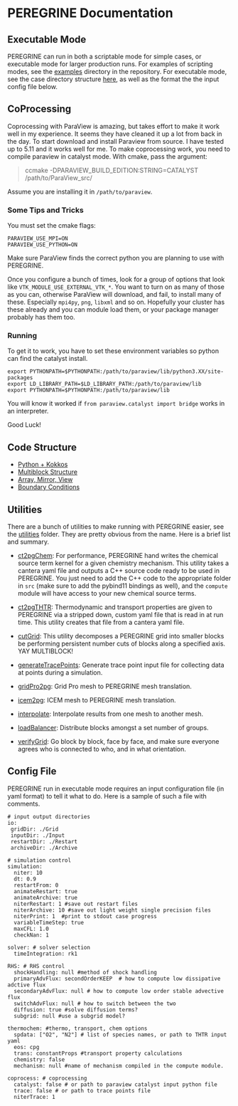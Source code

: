 # PEREGRINE Documentation


## Executable Mode

PEREGRINE can run in both a scriptable mode for simple cases, or executable mode for larger production runs. For examples of scripting modes, see the [examples](https://github.com/kaschau/PEREGRINE/tree/main/examples) directory in the repository. For executable mode, see the case directory structure [here](./executableMode.md), as well as the format the the input config file below.

## CoProcessing

Coprocessing with ParaView is amazing, but takes effort to make it work well in my experience. It seems they have cleaned it up a lot from back in the day. To start download and install Paraview from source. I have tested up to 5.11 and it works well for me. To make coprocessing work, you need to compile paraview in catalyst mode. With cmake, pass the argument:

> ccmake -DPARAVIEW_BUILD_EDITION:STRING=CATALYST /path/to/ParaView_src/

Assume you are installing it in `/path/to/paraview`.

### Some Tips and Tricks

You must set the cmake flags:
```
PARAVIEW_USE_MPI=ON
PARAVIEW_USE_PYTHON=ON
```

Make sure ParaView finds the correct python you are planning to use with PEREGRINE.

Once you configure a bunch of times, look for a group of options that look like `VTK_MODULE_USE_EXTERNAL_VTK_*`. You want to turn on as many of those as you can, otherwise ParaView will download, and fail, to install many of these. Especially `mpi4py`, `png`, `libxml` and so on. Hopefully your cluster has these already and you can module load them, or your package manager probably has them too.


### Running

To get it to work, you have to set these environment variables so python can find the catalyst install.

```
export PYTHONPATH=$PYTHONPATH:/path/to/paraview/lib/python3.XX/site-packages
export LD_LIBRARY_PATH=$LD_LIBRARY_PATH:/path/to/paraview/lib
export PYTHONPATH=$PYTHONPATH:/path/to/paraview/lib
```

You will know it worked if `from paraview.catalyst import bridge` works in an interpreter.

Good Luck!


## Code Structure
  * [Python + Kokkos](./codeStructure/pythonKokkos.md)
  * [Multiblock Structure](./codeStructure/multiblock.md)
  * [Array, Mirror, View](./codeStructure/arrayMirrorView.md)
  * [Boundary Conditions](./boundaryConditions.md)

## Utilities
There are a bunch of utilities to make running with PEREGRINE easier, see the [utilities](https://github.com/kaschau/PEREGRINE/tree/main/utilities) folder. They are pretty obvious from the name. Here is a brief list and summary.

 * [ct2pgChem](https://github.com/kaschau/PEREGRINE/blob/main/utilities/ct2pgChem.py): For performance, PEREGRINE hand writes the chemical source term kernel for a given chemistry mechanism. This utility takes a cantera yaml file and outputs a C++ source code ready to be used in PEREGRINE. You just need to add the C++ code to the appropriate folder in `src` (make sure to add the pybind11 bindings as well), and the `compute` module will have access to your new chemical source terms.

 * [ct2pgTHTR](https://github.com/kaschau/PEREGRINE/blob/main/utilities/ct2pgTHTR.py): Thermodynamic and transport properties are given to PEREGRINE via a stripped down, custom yaml file that is read in at run time. This utility creates that file from a cantera yaml file.

 * [cutGrid](https://github.com/kaschau/PEREGRINE/blob/main/utilities/cutGrid.py): This utility decomposes a PEREGRINE grid into smaller blocks be performing persistent number cuts of blocks along a specified axis. YAY MULTIBLOCK!

 * [generateTracePoints](https://github.com/kaschau/PEREGRINE/blob/main/utilities/generateTracePoints.py): Generate trace point input file for collecting data at points during a simulation.

 * [gridPro2pg](https://github.com/kaschau/PEREGRINE/blob/main/utilities/gridPro2pg.py): Grid Pro mesh to PEREGRINE mesh translation.

 * [icem2pg](https://github.com/kaschau/PEREGRINE/blob/main/utilities/icem2pg.py): ICEM mesh to PEREGRINE mesh translation.

 * [interpolate](https://github.com/kaschau/PEREGRINE/blob/main/utilities/interpolate.py): Interpolate results from one mesh to another mesh.

 * [loadBalancer](https://github.com/kaschau/PEREGRINE/blob/main/utilities/loadBalancer.py): Distribute blocks amongst a set number of groups.

 * [verifyGrid](https://github.com/kaschau/PEREGRINE/blob/main/utilities/verifyGrid.py): Go block by block, face by face, and make sure everyone agrees who is connected to who, and in what orientation.

## Config File

PEREGRINE run in executable mode requires an input configuration file (in yaml format) to tell it what to do. Here is a sample of such a file with comments.

    # input output directories
    io:
     gridDir: ./Grid
     inputDir: ./Input
     restartDir: ./Restart
     archiveDir: ./Archive

    # simulation control
    simulation:
      niter: 10
      dt: 0.9
      restartFrom: 0
      animateRestart: true
      animateArchive: true
      niterRestart: 1 #save out restart files
      niterArchive: 10 #save out light weight single precision files
      niterPrint: 1  #print to stdout case progress
      variableTimeStep: true
      maxCFL: 1.0
      checkNan: 1

    solver: # solver selection
      timeIntegration: rk1

    RHS: # RHS control
      shockHandling: null #method of shock handling
      primaryAdvFlux: secondOrderKEEP  # how to compute low dissipative adctive flux
      secondaryAdvFlux: null # how to compute low order stable advective flux
      switchAdvFlux: null # how to switch between the two
      diffusion: true #solve diffusion terms?
      subgrid: null #use a subgrid model?

    thermochem: #thermo, transport, chem options
      spdata: ["O2", "N2"] # list of species names, or path to THTR input yaml
      eos: cpg
      trans: constantProps #transport property calculations
      chemistry: false
      mechanism: null #name of mechanism compiled in the compute module.

    coprocess: # coprocessing
      catalyst: false # or path to paraview catalyst input python file
      trace: false # or path to trace points file
      niterTrace: 1